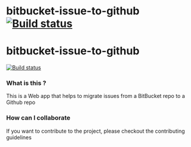 # bitbucket-issue-to-github [![Build status](https://ci.appveyor.com/api/projects/status/iwh7ojb5336o0024/branch/develop?svg=true)](https://ci.appveyor.com/project/Willjobs94/bitbucket-issue-to-github/branch/develop)


bitbucket-issue-to-github
==============
[![Build status](https://ci.appveyor.com/api/projects/status/iwh7ojb5336o0024/branch/develop?svg=true)](https://ci.appveyor.com/project/Willjobs94/bitbucket-issue-to-github/branch/develop)

### What is this ?

This is a Web app that helps to migrate issues from a BitBucket repo to a Github repo


### How can I collaborate

If you want to contribute to the project, please checkout the contributing guidelines
